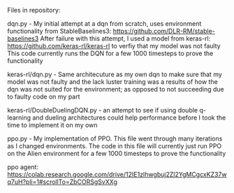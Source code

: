 Files in repository:

dqn.py - My initial attempt at a dqn from scratch, uses environment functionality from StableBaselines3: https://github.com/DLR-RM/stable-baselines3
After failure with this attempt, I used a model from keras-rl: https://github.com/keras-rl/keras-rl    to verfiy that my model was not faulty
This code currently runs the DQN for a few 1000 timesteps to prove the functionality
   
   
keras-rl/dqn.py - Same architecuture as my own dqn to make sure that my model was not faulty and the lack luster training was a results of how the dqn was not suited for the environment; as opposed to not succeeding due to faulty code on my part 


keras-rl/DoubleDuelingDQN.py - an attempt to see if using double q-learning and dueling architectures could help performance before I took the time to implement it on my own
      
      
ppo.py  - My implementation of PPO. This file went through many iterations as I changed environments. The code in this file will currently just run PPO on the Alien environment for a few 1000 timesteps to prove the functionality


ppo agent: https://colab.research.google.com/drive/12IE1zIhwgbuj2Zl2YgMCgcxKZ37wq7uH?pli=1#scrollTo=ZbCORSgSvXXg
